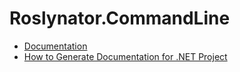 
# Roslynator.CommandLine

<!-- [![NuGet](https://img.shields.io/nuget/v/Roslynator.CommandLine.svg)](https://nuget.org/packages/Roslynator.CommandLine) -->

* [Documentation](../../docs/cli/README.md)
* [How to Generate Documentation for .NET Project](../../docs/HowToGenerateDocumentation.md)
